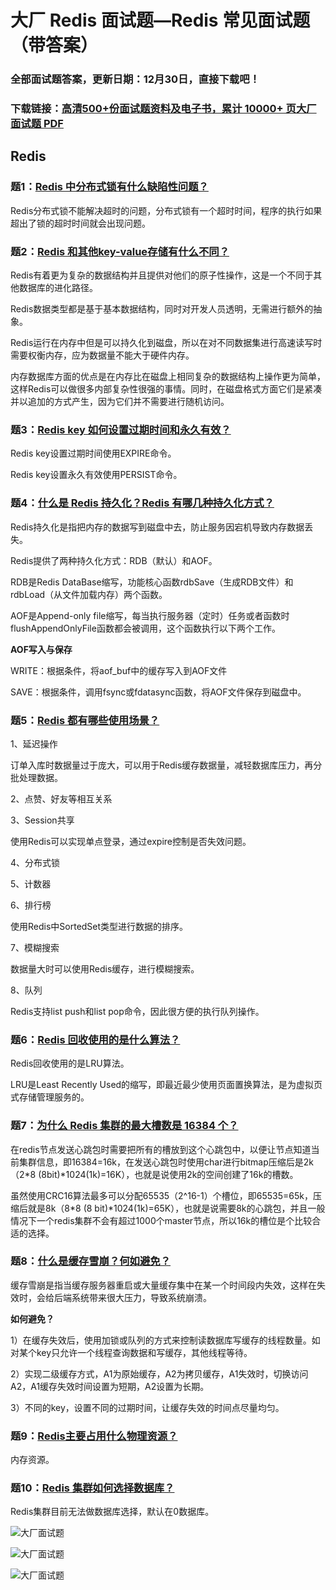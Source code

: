 # 大厂 Redis 面试题—Redis 常见面试题（带答案）

### 全部面试题答案，更新日期：12月30日，直接下载吧！

### 下载链接：[高清500+份面试题资料及电子书，累计 10000+ 页大厂面试题  PDF](/docs/index.md)

## Redis

### 题1：[Redis 中分布式锁有什么缺陷性问题？](/docs/Redis/大厂%20Redis%20面试题—Redis%20常见面试题（带答案）.md#题1redis-中分布式锁有什么缺陷性问题)<br/>
Redis分布式锁不能解决超时的问题，分布式锁有一个超时时间，程序的执行如果超出了锁的超时时间就会出现问题。

### 题2：[Redis 和其他key-value存储有什么不同？](/docs/Redis/大厂%20Redis%20面试题—Redis%20常见面试题（带答案）.md#题2redis-和其他key-value存储有什么不同)<br/>
Redis有着更为复杂的数据结构并且提供对他们的原子性操作，这是一个不同于其他数据库的进化路径。

Redis数据类型都是基于基本数据结构，同时对开发人员透明，无需进行额外的抽象。

Redis运行在内存中但是可以持久化到磁盘，所以在对不同数据集进行高速读写时需要权衡内存，应为数据量不能大于硬件内存。

内存数据库方面的优点是在内存比在磁盘上相同复杂的数据结构上操作更为简单，这样Redis可以做很多内部复杂性很强的事情。同时，在磁盘格式方面它们是紧凑并以追加的方式产生，因为它们并不需要进行随机访问。

### 题3：[Redis key 如何设置过期时间和永久有效？](/docs/Redis/大厂%20Redis%20面试题—Redis%20常见面试题（带答案）.md#题3redis-key-如何设置过期时间和永久有效)<br/>
Redis key设置过期时间使用EXPIRE命令。

Redis key设置永久有效使用PERSIST命令。

### 题4：[什么是 Redis 持久化？Redis 有哪几种持久化方式？](/docs/Redis/大厂%20Redis%20面试题—Redis%20常见面试题（带答案）.md#题4什么是-redis-持久化redis-有哪几种持久化方式)<br/>
Redis持久化是指把内存的数据写到磁盘中去，防止服务因宕机导致内存数据丢失。

Redis提供了两种持久化方式：RDB（默认）和AOF。

RDB是Redis DataBase缩写，功能核心函数rdbSave（生成RDB文件）和rdbLoad（从文件加载内存）两个函数。

AOF是Append-only file缩写，每当执行服务器（定时）任务或者函数时flushAppendOnlyFile函数都会被调用，这个函数执行以下两个工作。

**AOF写入与保存**

WRITE：根据条件，将aof_buf中的缓存写入到AOF文件

SAVE：根据条件，调用fsync或fdatasync函数，将AOF文件保存到磁盘中。

### 题5：[Redis 都有哪些使用场景？](/docs/Redis/大厂%20Redis%20面试题—Redis%20常见面试题（带答案）.md#题5redis-都有哪些使用场景)<br/>
1、延迟操作

订单入库时数据量过于庞大，可以用于Redis缓存数据量，减轻数据库压力，再分批处理数据。

2、点赞、好友等相互关系

3、Session共享

使用Redis可以实现单点登录，通过expire控制是否失效问题。

4、分布式锁

5、计数器

6、排行榜

使用Redis中SortedSet类型进行数据的排序。

7、模糊搜索

数据量大时可以使用Redis缓存，进行模糊搜索。

8、队列

Redis支持list push和list pop命令，因此很方便的执行队列操作。

### 题6：[Redis 回收使用的是什么算法？ ](/docs/Redis/大厂%20Redis%20面试题—Redis%20常见面试题（带答案）.md#题6redis-回收使用的是什么算法-)<br/>
Redis回收使用的是LRU算法。

LRU是Least Recently Used的缩写，即最近最少使用页面置换算法，是为虚拟页式存储管理服务的。

### 题7：[为什么 Redis 集群的最大槽数是 16384 个？](/docs/Redis/大厂%20Redis%20面试题—Redis%20常见面试题（带答案）.md#题7为什么-redis-集群的最大槽数是-16384-个)<br/>
在redis节点发送心跳包时需要把所有的槽放到这个心跳包中，以便让节点知道当前集群信息，即16384=16k，在发送心跳包时使用char进行bitmap压缩后是2k（2*8 (8bit)*1024(1k)=16K），也就是说使用2k的空间创建了16k的槽数。

虽然使用CRC16算法最多可以分配65535（2^16-1）个槽位，即65535=65k，压缩后就是8k（8*8 (8 bit)*1024(1k)=65K），也就是说需要8k的心跳包，并且一般情况下一个redis集群不会有超过1000个master节点，所以16k的槽位是个比较合适的选择。

### 题8：[什么是缓存雪崩？何如避免？](/docs/Redis/大厂%20Redis%20面试题—Redis%20常见面试题（带答案）.md#题8什么是缓存雪崩何如避免)<br/>
缓存雪崩是指当缓存服务器重启或大量缓存集中在某一个时间段内失效，这样在失效时，会给后端系统带来很大压力，导致系统崩溃。

**如何避免？**

1）在缓存失效后，使用加锁或队列的方式来控制读数据库写缓存的线程数量。如对某个key只允许一个线程查询数据和写缓存，其他线程等待。

2）实现二级缓存方式，A1为原始缓存，A2为拷贝缓存，A1失效时，切换访问A2，A1缓存失效时间设置为短期，A2设置为长期。

3）不同的key，设置不同的过期时间，让缓存失效的时间点尽量均匀。

### 题9：[Redis主要占用什么物理资源？](/docs/Redis/大厂%20Redis%20面试题—Redis%20常见面试题（带答案）.md#题9redis主要占用什么物理资源)<br/>
内存资源。

### 题10：[Redis 集群如何选择数据库？](/docs/Redis/大厂%20Redis%20面试题—Redis%20常见面试题（带答案）.md#题10redis-集群如何选择数据库)<br/>
Redis集群目前无法做数据库选择，默认在0数据库。

![大厂面试题](../../imgs/pages.jpg "Java精选")

![大厂面试题](../../imgs/pdfs.png "Java精选")

![大厂面试题](../../imgs/weixin.png "Java精选")